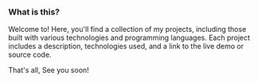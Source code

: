 ### What is this?
Welcome to! Here, you'll find a collection of my projects, including those built with various technologies and programming languages. Each project includes a description, technologies used, and a link to the live demo or source code.

That's all, See you soon!

